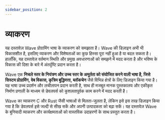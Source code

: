 ```yaml
---
sidebar_position: 2
---
```


# व्याकरण

यह दस्तावेज़ Wave प्रोग्रामिंग भाषा के व्याकरण को समझाता है। Wave की डिज़ाइन अभी भी विकासशील है, इसलिए व्याकरण और विशेषताओं का कुछ हिस्सा पूरा नहीं हुआ है या बदल सकता है। हालाँकि, यह दस्तावेज़ वर्तमान स्थिति और प्रमुख अवधारणाओं को समझने में मदद करता है और भविष्य के विकास की दिशा के बारे में अंतर्दृष्टि प्रदान करता है।

Wave एक **निचले स्तर के नियंत्रण और उच्च स्तर के अमूर्तता को संयोजित करने वाली भाषा है, जिसे सिस्टम प्रोग्रामिंग, वेब विकास, कृत्रिम बुद्धिमत्ता, ब्लॉकचेन** जैसे विभिन्न क्षेत्रों के लिए डिज़ाइन किया गया है। यह भाषा उच्च प्रदर्शन और लचीलापन प्रदान करती है, साथ ही मजबूत मानक पुस्तकालय और एकीकृत निर्माण प्रणाली के माध्यम से डेवलपर्स को कुशलतापूर्वक काम करने में मदद करती है।

Wave का व्याकरण C और Rust जैसी भाषाओं से मिलता-जुलता है, लेकिन इसे इस तरह डिज़ाइन किया गया है कि डेवलपर्स इसे जल्दी से सीख सकें और अपनी उत्पादकता को बढ़ा सकें। यह दस्तावेज़ Wave के बुनियादी व्याकरण और कार्यक्षमताओं को वास्तविक उदाहरणों के साथ प्रस्तुत करता है।